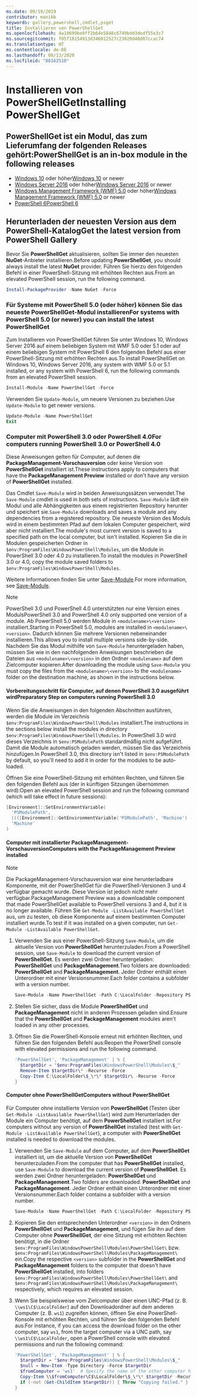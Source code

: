 ```yaml
---
ms.date: 09/19/2019
contributor: manikb
keywords: gallery,powershell,cmdlet,psget
title: Installieren von PowerShellGet
ms.openlocfilehash: 4a10699be9ff2b64e5848c6749bdd3dedf55e3c7
ms.sourcegitcommit: f05f18154913d346012527c23020d48d87ccac74
ms.translationtype: HT
ms.contentlocale: de-DE
ms.lasthandoff: 08/13/2020
ms.locfileid: "88162510"
---
```

# <a name="installing-powershellget"></a><span data-ttu-id="443e9-103">Installieren von PowerShellGet</span><span class="sxs-lookup"><span data-stu-id="443e9-103">Installing PowerShellGet</span></span>

## <a name="powershellget-is-an-in-box-module-in-the-following-releases"></a><span data-ttu-id="443e9-104">PowerShellGet ist ein Modul, das zum Lieferumfang der folgenden Releases gehört:</span><span class="sxs-lookup"><span data-stu-id="443e9-104">PowerShellGet is an in-box module in the following releases</span></span>

- <span data-ttu-id="443e9-105">[Windows 10](https://www.microsoft.com/windows) oder höher</span><span class="sxs-lookup"><span data-stu-id="443e9-105">[Windows 10](https://www.microsoft.com/windows) or newer</span></span>
- <span data-ttu-id="443e9-106">[Windows Server 2016](/windows-server/windows-server) oder höher</span><span class="sxs-lookup"><span data-stu-id="443e9-106">[Windows Server 2016](/windows-server/windows-server) or newer</span></span>
- <span data-ttu-id="443e9-107">[Windows Management Framework (WMF) 5.0](https://www.microsoft.com/download/details.aspx?id=50395) oder höher</span><span class="sxs-lookup"><span data-stu-id="443e9-107">[Windows Management Framework (WMF) 5.0](https://www.microsoft.com/download/details.aspx?id=50395) or newer</span></span>
- [<span data-ttu-id="443e9-108">PowerShell 6</span><span class="sxs-lookup"><span data-stu-id="443e9-108">PowerShell 6</span></span>](https://github.com/PowerShell/PowerShell/releases)

## <a name="get-the-latest-version-from-powershell-gallery"></a><span data-ttu-id="443e9-109">Herunterladen der neuesten Version aus dem PowerShell-Katalog</span><span class="sxs-lookup"><span data-stu-id="443e9-109">Get the latest version from PowerShell Gallery</span></span>

<span data-ttu-id="443e9-110">Bevor Sie **PowerShellGet** aktualisieren, sollten Sie immer den neuesten **NuGet**-Anbieter installieren.</span><span class="sxs-lookup"><span data-stu-id="443e9-110">Before updating **PowerShellGet**, you should always install the latest **NuGet** provider.</span></span> <span data-ttu-id="443e9-111">Führen Sie hierzu den folgenden Befehl in einer PowerShell-Sitzung mit erhöhten Rechten aus.</span><span class="sxs-lookup"><span data-stu-id="443e9-111">From an elevated PowerShell session, run the following command.</span></span>

```powershell
Install-PackageProvider -Name NuGet -Force
```

### <a name="for-systems-with-powershell-50-or-newer-you-can-install-the-latest-powershellget"></a><span data-ttu-id="443e9-112">Für Systeme mit PowerShell 5.0 (oder höher) können Sie das neueste PowerShellGet-Modul installieren</span><span class="sxs-lookup"><span data-stu-id="443e9-112">For systems with PowerShell 5.0 (or newer) you can install the latest PowerShellGet</span></span>

<span data-ttu-id="443e9-113">Zum Installieren von PowerShellGet führen Sie unter Windows 10, Windows Server 2016 auf einem beliebigen System mit WMF 5.0 oder 5.1 oder auf einem beliebigen System mit PowerShell 6 den folgenden Befehl aus einer PowerShell-Sitzung mit erhöhten Rechten aus.</span><span class="sxs-lookup"><span data-stu-id="443e9-113">To install PowerShellGet on Windows 10, Windows Server 2016, any system with WMF 5.0 or 5.1 installed, or any system with PowerShell 6, run the following commands from an elevated PowerShell session.</span></span>

```powershell
Install-Module -Name PowerShellGet -Force
```

<span data-ttu-id="443e9-114">Verwenden Sie `Update-Module`, um neuere Versionen zu beziehen.</span><span class="sxs-lookup"><span data-stu-id="443e9-114">Use `Update-Module` to get newer versions.</span></span>

```powershell
Update-Module -Name PowerShellGet
Exit
```

### <a name="for-computers-running-powershell-30-or-powershell-40"></a><span data-ttu-id="443e9-115">Computer mit PowerShell 3.0 oder PowerShell 4.0</span><span class="sxs-lookup"><span data-stu-id="443e9-115">For computers running PowerShell 3.0 or PowerShell 4.0</span></span>

<span data-ttu-id="443e9-116">Diese Anweisungen gelten für Computer, auf denen die **PackageManagement-Vorschauversion** oder keine Version von **PowerShellGet** installiert ist.</span><span class="sxs-lookup"><span data-stu-id="443e9-116">These instructions apply to computers that have the **PackageManagement Preview** installed or don't have any version of **PowerShellGet** installed.</span></span>

<span data-ttu-id="443e9-117">Das Cmdlet `Save-Module` wird in beiden Anweisungssätzen verwendet.</span><span class="sxs-lookup"><span data-stu-id="443e9-117">The `Save-Module` cmdlet is used in both sets of instructions.</span></span> <span data-ttu-id="443e9-118">`Save-Module` lädt ein Modul und alle Abhängigkeiten aus einem registrierten Repository herunter und speichert sie.</span><span class="sxs-lookup"><span data-stu-id="443e9-118">`Save-Module` downloads and saves a module and any dependencies from a registered repository.</span></span> <span data-ttu-id="443e9-119">Die neueste Version des Moduls wird in einem bestimmten Pfad auf dem lokalen Computer gespeichert, wird aber nicht installiert.</span><span class="sxs-lookup"><span data-stu-id="443e9-119">The module's most current version is saved to a specified path on the local computer, but isn't installed.</span></span> <span data-ttu-id="443e9-120">Kopieren Sie die in Modulen gespeicherten Ordner in `$env:ProgramFiles\WindowsPowerShell\Modules`, um die Module in PowerShell 3.0 oder 4.0 zu installieren.</span><span class="sxs-lookup"><span data-stu-id="443e9-120">To install the modules in PowerShell 3.0 or 4.0, copy the module saved folders to `$env:ProgramFiles\WindowsPowerShell\Modules`.</span></span>

<span data-ttu-id="443e9-121">Weitere Informationen finden Sie unter [Save-Module](/powershell/module/PowershellGet/Save-Module).</span><span class="sxs-lookup"><span data-stu-id="443e9-121">For more information, see [Save-Module](/powershell/module/PowershellGet/Save-Module).</span></span>

> [!NOTE]
> <span data-ttu-id="443e9-122">PowerShell 3.0 und PowerShell 4.0 unterstützten nur eine Version eines Moduls</span><span class="sxs-lookup"><span data-stu-id="443e9-122">PowerShell 3.0 and PowerShell 4.0 only supported one version of a module.</span></span> <span data-ttu-id="443e9-123">Ab PowerShell 5.0 werden Module in `<modulename>\<version>` installiert.</span><span class="sxs-lookup"><span data-stu-id="443e9-123">Starting in PowerShell 5.0, modules are installed in `<modulename>\<version>`.</span></span> <span data-ttu-id="443e9-124">Dadurch können Sie mehrere Versionen nebeneinander installieren.</span><span class="sxs-lookup"><span data-stu-id="443e9-124">This allows you to install multiple versions side-by-side.</span></span> <span data-ttu-id="443e9-125">Nachdem Sie das Modul mithilfe von `Save-Module` heruntergeladen haben, müssen Sie wie in den nachfolgenden Anweisungen beschrieben die Dateien aus `<modulename>\<version>` in den Ordner `<modulename>` auf dem Zielcomputer kopieren.</span><span class="sxs-lookup"><span data-stu-id="443e9-125">After downloading the module using `Save-Module` you must copy the files from the `<modulename>\<version>` to the `<modulename>` folder on the destination machine, as shown in the instructions below.</span></span>

#### <a name="preparatory-step-on-computers-running-powershell-30"></a><span data-ttu-id="443e9-126">Vorbereitungsschritt für Computer, auf denen PowerShell 3.0 ausgeführt wird</span><span class="sxs-lookup"><span data-stu-id="443e9-126">Preparatory Step on computers running PowerShell 3.0</span></span>

<span data-ttu-id="443e9-127">Wenn Sie die Anweisungen in den folgenden Abschnitten ausführen, werden die Module im Verzeichnis `$env:ProgramFiles\WindowsPowerShell\Modules` installiert.</span><span class="sxs-lookup"><span data-stu-id="443e9-127">The instructions in the sections below install the modules in directory `$env:ProgramFiles\WindowsPowerShell\Modules`.</span></span>
<span data-ttu-id="443e9-128">In PowerShell 3.0 wird dieses Verzeichnis in `$env:PSModulePath` standardmäßig nicht aufgeführt. Damit die Module automatisch geladen werden, müssen Sie das Verzeichnis hinzufügen.</span><span class="sxs-lookup"><span data-stu-id="443e9-128">In PowerShell 3.0, this directory isn't listed in `$env:PSModulePath` by default, so you'll need to add it in order for the modules to be auto-loaded.</span></span> 

<span data-ttu-id="443e9-129">Öffnen Sie eine PowerShell-Sitzung mit erhöhten Rechten, und führen Sie den folgenden Befehl aus (der in künftigen Sitzungen übernommen wird):</span><span class="sxs-lookup"><span data-stu-id="443e9-129">Open an elevated PowerShell session and run the following command (which will take effect in future sessions):</span></span>

```powershell
[Environment]::SetEnvironmentVariable(
  'PSModulePath',
  ((([Environment]::GetEnvironmentVariable('PSModulePath', 'Machine') -split ';') + "$env:ProgramFiles\WindowsPowerShell\Modules") -join ';'),
  'Machine'
)
```

#### <a name="computers-with-the-packagemanagement-preview-installed"></a><span data-ttu-id="443e9-130">Computer mit installierter PackageManagement-Vorschauversion</span><span class="sxs-lookup"><span data-stu-id="443e9-130">Computers with the PackageManagement Preview installed</span></span>

> [!NOTE] 
> <span data-ttu-id="443e9-131">Die PackageManagement-Vorschauversion war eine herunterladbare Komponente, mit der PowerShellGet für die PowerShell-Versionen 3 und 4 verfügbar gemacht wurde. Diese Version ist jedoch nicht mehr verfügbar.</span><span class="sxs-lookup"><span data-stu-id="443e9-131">PackageManagement Preview was a downloadable component that made PowerShellGet available to PowerShell versions 3 and 4, but it is no longer available.</span></span>
> <span data-ttu-id="443e9-132">Führen Sie `Get-Module -ListAvailable PowerShellGet` aus, um zu testen, ob diese Komponente auf einem bestimmten Computer installiert wurde.</span><span class="sxs-lookup"><span data-stu-id="443e9-132">To test if it was installed on a given computer, run `Get-Module -ListAvailable PowerShellGet`.</span></span>

1. <span data-ttu-id="443e9-133">Verwenden Sie aus einer PowerShell-Sitzung `Save-Module`, um die aktuelle Version von **PowerShellGet** herunterzuladen.</span><span class="sxs-lookup"><span data-stu-id="443e9-133">From a PowerShell session, use `Save-Module` to download the current version of **PowerShellGet**.</span></span> <span data-ttu-id="443e9-134">Es werden zwei Ordner heruntergeladen: **PowerShellGet** und **PackageManagement**.</span><span class="sxs-lookup"><span data-stu-id="443e9-134">Two folders are downloaded: **PowerShellGet** and **PackageManagement**.</span></span> <span data-ttu-id="443e9-135">Jeder Ordner enthält einen Unterordner mit einer Versionsnummer.</span><span class="sxs-lookup"><span data-stu-id="443e9-135">Each folder contains a subfolder with a version number.</span></span>

   ```powershell
   Save-Module -Name PowerShellGet -Path C:\LocalFolder -Repository PSGallery
   ```

1. <span data-ttu-id="443e9-136">Stellen Sie sicher, dass die Module **PowerShellGet** und **PackageManagement** nicht in anderen Prozessen geladen sind.</span><span class="sxs-lookup"><span data-stu-id="443e9-136">Ensure that the **PowerShellGet** and **PackageManagement** modules aren't loaded in any other processes.</span></span>

1. <span data-ttu-id="443e9-137">Öffnen Sie die PowerShell-Konsole erneut mit erhöhten Rechten, und führen Sie den folgenden Befehl aus:</span><span class="sxs-lookup"><span data-stu-id="443e9-137">Reopen the PowerShell console with elevated permissions and run the following command.</span></span>

   ```powershell
   'PowerShellGet', 'PackageManagement' | % { 
     $targetDir = "$env:ProgramFiles\WindowsPowerShell\Modules\$_"
     Remove-Item $targetDir\* -Recurse -Force
     Copy-Item C:\LocalFolder\$_\*\* $targetDir\ -Recurse -Force
   }
   ```

#### <a name="computers-without-powershellget"></a><span data-ttu-id="443e9-138">Computer ohne PowerShellGet</span><span class="sxs-lookup"><span data-stu-id="443e9-138">Computers without PowerShellGet</span></span>

<span data-ttu-id="443e9-139">Für Computer ohne installierte Version von **PowerShellGet** (Testen über `Get-Module -ListAvailable PowerShellGet`) wird zum Herunterladen der Module ein Computer benötigt, auf dem **PowerShellGet** installiert ist.</span><span class="sxs-lookup"><span data-stu-id="443e9-139">For computers without any version of **PowerShellGet** installed (test with `Get-Module -ListAvailable PowerShellGet`), a computer with **PowerShellGet** installed is needed to download the modules.</span></span>

1. <span data-ttu-id="443e9-140">Verwenden Sie `Save-Module` auf dem Computer, auf dem **PowerShellGet** installiert ist, um die aktuelle Version von **PowerShellGet** herunterzuladen.</span><span class="sxs-lookup"><span data-stu-id="443e9-140">From the computer that has **PowerShellGet** installed, use `Save-Module` to download the current version of **PowerShellGet**.</span></span> <span data-ttu-id="443e9-141">Es werden zwei Ordner heruntergeladen: **PowerShellGet** und **PackageManagement**.</span><span class="sxs-lookup"><span data-stu-id="443e9-141">Two folders are downloaded: **PowerShellGet** and **PackageManagement**.</span></span> <span data-ttu-id="443e9-142">Jeder Ordner enthält einen Unterordner mit einer Versionsnummer.</span><span class="sxs-lookup"><span data-stu-id="443e9-142">Each folder contains a subfolder with a version number.</span></span>

   ```powershell
   Save-Module -Name PowerShellGet -Path C:\LocalFolder -Repository PSGallery
   ```

1. <span data-ttu-id="443e9-143">Kopieren Sie den entsprechenden Unterordner `<version>` in den Ordnern **PowerShellGet** und **PackageManagement**, und fügen Sie ihn auf dem Computer ohne **PowerShellGet**, der eine Sitzung mit erhöhten Rechten benötigt, in die Ordner `$env:ProgramFiles\WindowsPowerShell\Modules\PowerShellGet\` bzw. `$env:ProgramFiles\WindowsPowerShell\Modules\PackageManagement\` ein.</span><span class="sxs-lookup"><span data-stu-id="443e9-143">Copy the respective `<version>` subfolder in the **PowerShellGet** and **PackageManagement** folders to the computer that doesn't have **PowerShellGet** installed, into folders `$env:ProgramFiles\WindowsPowerShell\Modules\PowerShellGet\` and `$env:ProgramFiles\WindowsPowerShell\Modules\PackageManagement\` respectively, which requires an elevated session.</span></span>
   
1. <span data-ttu-id="443e9-144">Wenn Sie beispielsweise vom Zielcomputer über einen UNC-Pfad (z. B. `\\ws1\C$\LocalFolder`) auf den Downloadordner auf dem anderen Computer (z. B. `ws1`) zugreifen können, öffnen Sie eine PowerShell-Konsole mit erhöhten Rechten, und führen Sie den folgenden Befehl aus:</span><span class="sxs-lookup"><span data-stu-id="443e9-144">For instance, if you can access the download folder on the other computer, say `ws1`, from the target computer via a UNC path, say `\\ws1\C$\LocalFolder`, open a PowerShell console with elevated permissions and run the following command:</span></span>

   ```powershell
   'PowerShellGet', 'PackageManagement' | % {
     $targetDir = "$env:ProgramFiles\WindowsPowerShell\Modules\$_"
     $null = New-Item -Type Directory -Force $targetDir
     $fromComputer = 'ws1'  # Specify the name of the other computer here.
     Copy-Item \\$fromComputer\C$\LocalFolder\$_\*\* $targetDir -Recurse -Force
     if (-not (Get-ChildItem $targetDir)) { Throw "Copying failed." }
   }
   ```
